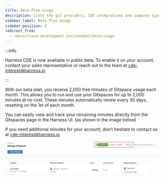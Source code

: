 ```yaml
---
title: Beta Plan Usage
description: Lists the git providers, IDE integrations and compute types supported in IDP.
sidebar_label: Beta Plan Usage
sidebar_position: 2
redirect_from:
  - /docs/cloud-development-environment/beta-usage
---
```


:::info

Harness CDE is now available in public beta. To enable it on your account, contact your sales representative or reach out to the team at cde-interest@harness.io 

:::

With our beta plan, you receive 2,000 free minutes of Gitspace usage each month. This allows you to run and use your Gitspaces for up to 2,000 minutes at no cost. These minutes automatically renew every 30 days, resetting on the 1st of each month. 

You can easily view and track your remaining minutes directly from the Gitspaces page in the Harness UI. (as shown in the image below)

If you need additional minutes for your account, don’t hesitate to contact us at cde-interest@harness.io

![](./static/Beta%20plan%20usage.png)